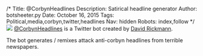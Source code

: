 /*
Title: @CorbynHeadlines
Description: Satirical headline generator
Author: botsheeter.py
Date: October 16, 2015
Tags: Political,media,corbyn,twitter,headlines 
Nav: hidden
Robots: index,follow
*/
[![](/content/bots/twitter-bots/images/@CorbynHeadlines.png)](https://twitter.com/CorbynHeadlines)
[@CorbynHeadlines](https://twitter.com/CorbynHeadlines) is a Twitter bot created by [David Rickmann](https://twitter.com/DavidRickmann). 

The bot generates / remixes attack anti-corbyn headlines from terrible newspapers.

